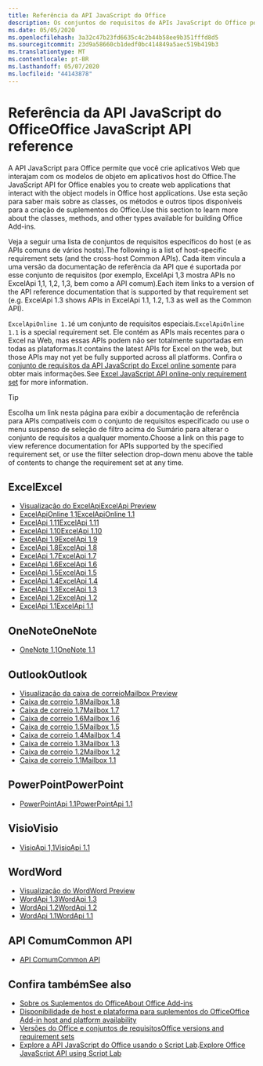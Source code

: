 ```yaml
---
title: Referência da API JavaScript do Office
description: Os conjuntos de requisitos de APIs JavaScript do Office por host.
ms.date: 05/05/2020
ms.openlocfilehash: 3a32c47b23fd6635c4c2b44b58ee9b351fffd8d5
ms.sourcegitcommit: 23d9a58660cb1dedf0bc414849a5aec519b419b3
ms.translationtype: MT
ms.contentlocale: pt-BR
ms.lasthandoff: 05/07/2020
ms.locfileid: "44143878"
---
```

# <a name="office-javascript-api-reference"></a><span data-ttu-id="e4ced-103">Referência da API JavaScript do Office</span><span class="sxs-lookup"><span data-stu-id="e4ced-103">Office JavaScript API reference</span></span>

<span data-ttu-id="e4ced-104">A API JavaScript para Office permite que você crie aplicativos Web que interajam com os modelos de objeto em aplicativos host do Office.</span><span class="sxs-lookup"><span data-stu-id="e4ced-104">The JavaScript API for Office enables you to create web applications that interact with the object models in Office host applications.</span></span> <span data-ttu-id="e4ced-105">Use esta seção para saber mais sobre as classes, os métodos e outros tipos disponíveis para a criação de suplementos do Office.</span><span class="sxs-lookup"><span data-stu-id="e4ced-105">Use this section to learn more about the classes, methods, and other types available for building Office Add-ins.</span></span>

<span data-ttu-id="e4ced-106">Veja a seguir uma lista de conjuntos de requisitos específicos do host (e as APIs comuns de vários hosts).</span><span class="sxs-lookup"><span data-stu-id="e4ced-106">The following is a list of host-specific requirement sets (and the cross-host Common APIs).</span></span> <span data-ttu-id="e4ced-107">Cada item vincula a uma versão da documentação de referência da API que é suportada por esse conjunto de requisitos (por exemplo, ExcelApi 1,3 mostra APIs no ExcelApi 1,1, 1,2, 1,3, bem como a API comum).</span><span class="sxs-lookup"><span data-stu-id="e4ced-107">Each item links to a version of the API reference documentation that is supported by that requirement set (e.g. ExcelApi 1.3 shows APIs in ExcelApi 1.1, 1.2, 1.3 as well as the Common API).</span></span>

<span data-ttu-id="e4ced-108">`ExcelApiOnline 1.1`é um conjunto de requisitos especiais.</span><span class="sxs-lookup"><span data-stu-id="e4ced-108">`ExcelApiOnline 1.1` is a special requirement set.</span></span> <span data-ttu-id="e4ced-109">Ele contém as APIs mais recentes para o Excel na Web, mas essas APIs podem não ser totalmente suportadas em todas as plataformas.</span><span class="sxs-lookup"><span data-stu-id="e4ced-109">It contains the latest APIs for Excel on the web, but those APIs may not yet be fully supported across all platforms.</span></span> <span data-ttu-id="e4ced-110">Confira o [conjunto de requisitos da API JavaScript do Excel online somente](/office/dev/add-ins/reference/requirement-sets/excel-api-online-requirement-set) para obter mais informações.</span><span class="sxs-lookup"><span data-stu-id="e4ced-110">See [Excel JavaScript API online-only requirement set](/office/dev/add-ins/reference/requirement-sets/excel-api-online-requirement-set) for more information.</span></span>

> [!TIP]
> <span data-ttu-id="e4ced-111">Escolha um link nesta página para exibir a documentação de referência para APIs compatíveis com o conjunto de requisitos especificado ou use o menu suspenso de seleção de filtro acima do Sumário para alterar o conjunto de requisitos a qualquer momento.</span><span class="sxs-lookup"><span data-stu-id="e4ced-111">Choose a link on this page to view reference documentation for APIs supported by the specified requirement set, or use the filter selection drop-down menu above the table of contents to change the requirement set at any time.</span></span>

## <a name="excel"></a><span data-ttu-id="e4ced-112">Excel</span><span class="sxs-lookup"><span data-stu-id="e4ced-112">Excel</span></span>

- [<span data-ttu-id="e4ced-113">Visualização do ExcelApi</span><span class="sxs-lookup"><span data-stu-id="e4ced-113">ExcelApi Preview</span></span>](/javascript/api/excel?view=excel-js-preview)
- [<span data-ttu-id="e4ced-114">ExcelApiOnline 1,1</span><span class="sxs-lookup"><span data-stu-id="e4ced-114">ExcelApiOnline 1.1</span></span>](/javascript/api/excel?view=excel-js-online)
- [<span data-ttu-id="e4ced-115">ExcelApi 1,11</span><span class="sxs-lookup"><span data-stu-id="e4ced-115">ExcelApi 1.11</span></span>](/javascript/api/excel?view=excel-js-1.11)
- [<span data-ttu-id="e4ced-116">ExcelApi 1.10</span><span class="sxs-lookup"><span data-stu-id="e4ced-116">ExcelApi 1.10</span></span>](/javascript/api/excel?view=excel-js-1.10)
- [<span data-ttu-id="e4ced-117">ExcelApi 1.9</span><span class="sxs-lookup"><span data-stu-id="e4ced-117">ExcelApi 1.9</span></span>](/javascript/api/excel?view=excel-js-1.9)
- [<span data-ttu-id="e4ced-118">ExcelApi 1.8</span><span class="sxs-lookup"><span data-stu-id="e4ced-118">ExcelApi 1.8</span></span>](/javascript/api/excel?view=excel-js-1.8)
- [<span data-ttu-id="e4ced-119">ExcelApi 1.7</span><span class="sxs-lookup"><span data-stu-id="e4ced-119">ExcelApi 1.7</span></span>](/javascript/api/excel?view=excel-js-1.7)
- [<span data-ttu-id="e4ced-120">ExcelApi 1.6</span><span class="sxs-lookup"><span data-stu-id="e4ced-120">ExcelApi 1.6</span></span>](/javascript/api/excel?view=excel-js-1.6)
- [<span data-ttu-id="e4ced-121">ExcelApi 1.5</span><span class="sxs-lookup"><span data-stu-id="e4ced-121">ExcelApi 1.5</span></span>](/javascript/api/excel?view=excel-js-1.5)
- [<span data-ttu-id="e4ced-122">ExcelApi 1.4</span><span class="sxs-lookup"><span data-stu-id="e4ced-122">ExcelApi 1.4</span></span>](/javascript/api/excel?view=excel-js-1.4)
- [<span data-ttu-id="e4ced-123">ExcelApi 1.3</span><span class="sxs-lookup"><span data-stu-id="e4ced-123">ExcelApi 1.3</span></span>](/javascript/api/excel?view=excel-js-1.3)
- [<span data-ttu-id="e4ced-124">ExcelApi 1.2</span><span class="sxs-lookup"><span data-stu-id="e4ced-124">ExcelApi 1.2</span></span>](/javascript/api/excel?view=excel-js-1.2)
- [<span data-ttu-id="e4ced-125">ExcelApi 1.1</span><span class="sxs-lookup"><span data-stu-id="e4ced-125">ExcelApi 1.1</span></span>](/javascript/api/excel?view=excel-js-1.1)

## <a name="onenote"></a><span data-ttu-id="e4ced-126">OneNote</span><span class="sxs-lookup"><span data-stu-id="e4ced-126">OneNote</span></span>

- [<span data-ttu-id="e4ced-127">OneNote 1,1</span><span class="sxs-lookup"><span data-stu-id="e4ced-127">OneNote 1.1</span></span>](/javascript/api/onenote?view=onenote-js-1.1)

## <a name="outlook"></a><span data-ttu-id="e4ced-128">Outlook</span><span class="sxs-lookup"><span data-stu-id="e4ced-128">Outlook</span></span>

- [<span data-ttu-id="e4ced-129">Visualização da caixa de correio</span><span class="sxs-lookup"><span data-stu-id="e4ced-129">Mailbox Preview</span></span>](/javascript/api/outlook?view=outlook-js-preview)
- [<span data-ttu-id="e4ced-130">Caixa de correio 1.8</span><span class="sxs-lookup"><span data-stu-id="e4ced-130">Mailbox 1.8</span></span>](/javascript/api/outlook?view=outlook-js-1.8)
- [<span data-ttu-id="e4ced-131">Caixa de correio 1.7</span><span class="sxs-lookup"><span data-stu-id="e4ced-131">Mailbox 1.7</span></span>](/javascript/api/outlook?view=outlook-js-1.7)
- [<span data-ttu-id="e4ced-132">Caixa de correio 1.6</span><span class="sxs-lookup"><span data-stu-id="e4ced-132">Mailbox 1.6</span></span>](/javascript/api/outlook?view=outlook-js-1.6)
- [<span data-ttu-id="e4ced-133"> Caixa de correio 1.5</span><span class="sxs-lookup"><span data-stu-id="e4ced-133">Mailbox 1.5</span></span>](/javascript/api/outlook?view=outlook-js-1.5)
- [<span data-ttu-id="e4ced-134"> Caixa de correio 1.4</span><span class="sxs-lookup"><span data-stu-id="e4ced-134">Mailbox 1.4</span></span>](/javascript/api/outlook?view=outlook-js-1.4)
- [<span data-ttu-id="e4ced-135"> Caixa de correio 1.3</span><span class="sxs-lookup"><span data-stu-id="e4ced-135">Mailbox 1.3</span></span>](/javascript/api/outlook?view=outlook-js-1.3)
- [<span data-ttu-id="e4ced-136">Caixa de correio 1.2</span><span class="sxs-lookup"><span data-stu-id="e4ced-136">Mailbox 1.2</span></span>](/javascript/api/outlook?view=outlook-js-1.2)
- [<span data-ttu-id="e4ced-137"> Caixa de correio 1.1</span><span class="sxs-lookup"><span data-stu-id="e4ced-137">Mailbox 1.1</span></span>](/javascript/api/outlook?view=outlook-js-1.1)

## <a name="powerpoint"></a><span data-ttu-id="e4ced-138">PowerPoint</span><span class="sxs-lookup"><span data-stu-id="e4ced-138">PowerPoint</span></span>

- [<span data-ttu-id="e4ced-139">PowerPointApi 1.1</span><span class="sxs-lookup"><span data-stu-id="e4ced-139">PowerPointApi 1.1</span></span>](/javascript/api/powerpoint?view=powerpoint-js-1.1)

## <a name="visio"></a><span data-ttu-id="e4ced-140">Visio</span><span class="sxs-lookup"><span data-stu-id="e4ced-140">Visio</span></span>

- [<span data-ttu-id="e4ced-141">VisioApi 1,1</span><span class="sxs-lookup"><span data-stu-id="e4ced-141">VisioApi 1.1</span></span>](/javascript/api/visio?view=visio-js-1.1)

## <a name="word"></a><span data-ttu-id="e4ced-142">Word</span><span class="sxs-lookup"><span data-stu-id="e4ced-142">Word</span></span>

- [<span data-ttu-id="e4ced-143">Visualização do Word</span><span class="sxs-lookup"><span data-stu-id="e4ced-143">Word Preview</span></span>](/javascript/api/word?view=word-js-preview)
- [<span data-ttu-id="e4ced-144">WordApi 1.3</span><span class="sxs-lookup"><span data-stu-id="e4ced-144">WordApi 1.3</span></span>](/javascript/api/word?view=word-js-1.3)
- [<span data-ttu-id="e4ced-145">WordApi 1.2</span><span class="sxs-lookup"><span data-stu-id="e4ced-145">WordApi 1.2</span></span>](/javascript/api/word?view=word-js-1.2)
- [<span data-ttu-id="e4ced-146">WordApi 1.1</span><span class="sxs-lookup"><span data-stu-id="e4ced-146">WordApi 1.1</span></span>](/javascript/api/word?view=word-js-1.1)

## <a name="common-api"></a><span data-ttu-id="e4ced-147">API Comum</span><span class="sxs-lookup"><span data-stu-id="e4ced-147">Common API</span></span>

- [<span data-ttu-id="e4ced-148">API Comum</span><span class="sxs-lookup"><span data-stu-id="e4ced-148">Common API</span></span>](/javascript/api/office?view=common-js)

## <a name="see-also"></a><span data-ttu-id="e4ced-149">Confira também</span><span class="sxs-lookup"><span data-stu-id="e4ced-149">See also</span></span>

- [<span data-ttu-id="e4ced-150">Sobre os Suplementos do Office</span><span class="sxs-lookup"><span data-stu-id="e4ced-150">About Office Add-ins</span></span>](/office/dev/add-ins/overview)
- [<span data-ttu-id="e4ced-151">Disponibilidade de host e plataforma para suplementos do Office</span><span class="sxs-lookup"><span data-stu-id="e4ced-151">Office Add-in host and platform availability</span></span>](/office/dev/add-ins/overview/office-add-in-availability)
- [<span data-ttu-id="e4ced-152">Versões do Office e conjuntos de requisitos</span><span class="sxs-lookup"><span data-stu-id="e4ced-152">Office versions and requirement sets</span></span>](/office/dev/add-ins/develop/office-versions-and-requirement-sets)
- <span data-ttu-id="e4ced-153">[Explore a API JavaScript do Office usando o Script Lab](/office/dev/add-ins/overview/explore-with-script-lab).</span><span class="sxs-lookup"><span data-stu-id="e4ced-153">[Explore Office JavaScript API using Script Lab](/office/dev/add-ins/overview/explore-with-script-lab)</span></span>
